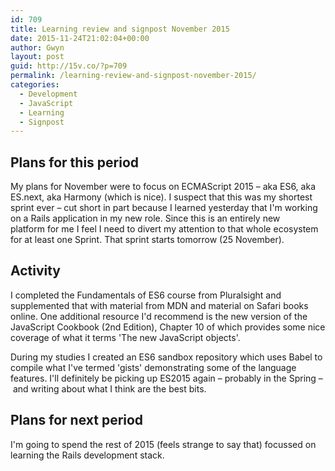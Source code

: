 ```yaml
---
id: 709
title: Learning review and signpost November 2015
date: 2015-11-24T21:02:04+00:00
author: Gwyn
layout: post
guid: http://15v.co/?p=709
permalink: /learning-review-and-signpost-november-2015/
categories:
  - Development
  - JavaScript
  - Learning
  - Signpost
---
```

## Plans for this period

My plans for November were to focus on ECMAScript 2015 &#8211; aka ES6, aka ES.next, aka Harmony (which is nice). I suspect that this was my shortest sprint ever &#8211; cut short in part because I learned yesterday that I'm working on a Rails application in my new role. Since this is an entirely new platform for me I feel I need to divert my attention to that whole ecosystem for at least one Sprint. That sprint starts tomorrow (25 November).

## Activity

I completed the Fundamentals of ES6 course from Pluralsight and supplemented that with material from MDN and material on Safari books online. One additional resource I'd recommend is the new version of the JavaScript Cookbook (2nd Edition), Chapter 10 of which provides some nice coverage of what it terms 'The new JavaScript objects'.

During my studies I created an ES6 sandbox repository which uses Babel to compile what I've termed 'gists' demonstrating some of the language features. I'll definitely be picking up ES2015 again &#8211; probably in the Spring &#8211; and writing about what I think are the best bits.

## Plans for next period

I'm going to spend the rest of 2015 (feels strange to say that) focussed on learning the Rails development stack.